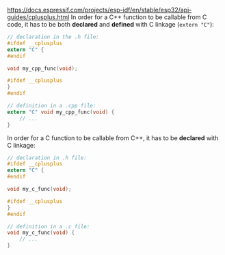 https://docs.espressif.com/projects/esp-idf/en/stable/esp32/api-guides/cplusplus.html
In order for a C++ function to be callable from C code, it has to be both **declared** and **defined** with C linkage (`extern "C"`):
```c
// declaration in the .h file:
#ifdef __cplusplus
extern "C" {
#endif

void my_cpp_func(void);

#ifdef __cplusplus
}
#endif

// definition in a .cpp file:
extern "C" void my_cpp_func(void) {
    // ...
}
```

In order for a C function to be callable from C++, it has to be **declared** with C linkage:

```c
// declaration in .h file:
#ifdef __cplusplus
extern "C" {
#endif

void my_c_func(void);

#ifdef __cplusplus
}
#endif

// definition in a .c file:
void my_c_func(void) {
    // ...
}
```